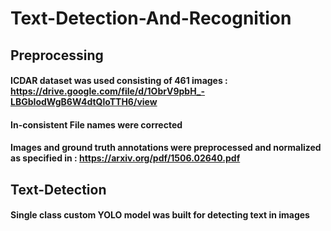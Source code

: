 # Text-Detection-And-Recognition

## Preprocessing
#### ICDAR dataset was used consisting of 461 images : https://drive.google.com/file/d/1ObrV9pbH_-LBGbIodWgB6W4dtQloTTH6/view
#### In-consistent File names were corrected 
#### Images and ground truth annotations were preprocessed and normalized as specified in : https://arxiv.org/pdf/1506.02640.pdf

## Text-Detection
#### Single class custom YOLO model was built for detecting text in images 
